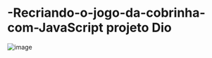 # -Recriando-o-jogo-da-cobrinha-com-JavaScript projeto Dio


![image](https://user-images.githubusercontent.com/84783787/121087556-01539a00-c7bb-11eb-9be8-ae74de0366f5.png)
